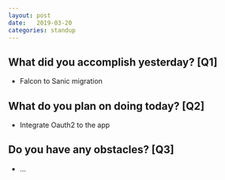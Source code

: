 ```yaml
---
layout:	post
date:	2019-03-20
categories:	standup
---
```

## What did you accomplish yesterday? [Q1]

- Falcon to Sanic migration

## What do you plan on doing today? [Q2]

- Integrate Oauth2 to the app

## Do you have any obstacles? [Q3]

- ...